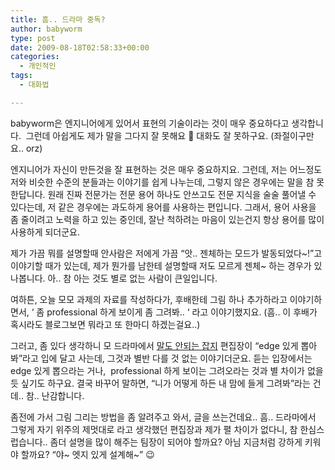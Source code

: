 ```yaml
---
title: 흠.. 드라마 중독?
author: babyworm
type: post
date: 2009-08-18T02:58:33+00:00
categories:
  - 개인적인
tags:
  - 대화법

---
```

babyworm은 엔지니어에게 있어서 표현의 기술이라는 것이 매우 중요하다고 생각합니다.  그런데 아쉽게도 제가 말을 그다지 잘 못해요 🙂 대화도 잘 못하구요. (좌절이구만요.. orz)

엔지니어가 자신이 만든것을 잘 표현하는 것은 매우 중요하지요. 그런데, 저는 어느정도 저와 비슷한 수준의 분들과는 이야기를 쉽게 나누는데, 그렇지 않은 경우에는 말을 참 못한답니다. 원래 진짜 전문가는 전문 용어 하나도 안쓰고도 전문 지식을 술술 풀어낼 수 있다는데, 저 같은 경우에는 과도하게 용어를 사용하는 편입니다. 그래서, 용어 사용을 좀 줄이려고 노력을 하고 있는 중인데, 잘난 척하려는 마음이 있는건지 항상 용어를 많이 사용하게 되더군요.

제가 가끔 뭐를 설명할때 안사람은 저에게 가끔 “앗.. 젠체하는 모드가 발동되었다~!”고 이야기할 때가 있는데, 제가 뭔가를 남한테 설명할때 저도 모르게 젠체~ 하는 경우가 있나봅니다. 아.. 참 아는 것도 별로 없는 사람이 큰일입니다.

여하튼, 오늘 모모 과제의 자료를 작성하다가, 후배한테 그림 하나 추가하라고 이야기하면서, ‘ 좀 professional 하게 보이게 좀 그려봐.. ‘ 라고 이야기했지요. (흠.. 이 후배가 혹시라도 블로그보면 뭐라고 또 한마디 하겠는걸요..)

그러고, 좀 있다 생각하니 모 드라마에서 <a href="http://ozzyz.egloos.com/4207899" target="_blank">말도 안되는 잡지</a> 편집장이 “edge 있게 뽑아봐”라고 입에 달고 사는데, 그것과 별반 다를 것 없는 이야기더군요. 듣는 입장에서는 edge 있게 뽑으라는 거나,  professional 하게 보이는 그려오라는 것과 별 차이가 없을듯 싶기도 하구요. 결국 바꾸어 말하면, “니가 어떻게 하든 내 맘에 들게 그려봐”라는 건데.. 참.. 난감합니다.

좀전에 가서 그림 그리는 방법을 좀 알려주고 와서, 글을 쓰는건데요.. 흠.. 드라마에서 그렇게 자기 위주의 제멋대로 라고 생각했던 편집장과 제가 펼 차이가 없다니, 참 한심스럽습니다.. 좀더 설명을 많이 해주는 팀장이 되어야 할까요? 아님 지금처럼 강하게 키워야 할까요? “야~ 엣지 있게 설계해~” 😉
